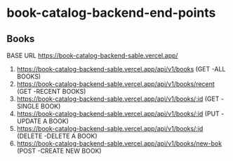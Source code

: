 # book-catalog-backend-end-points

## Books

 BASE URL   https://book-catalog-backend-sable.vercel.app/

1. https://book-catalog-backend-sable.vercel.app/api/v1/books  (GET -ALL BOOKS)
2. https://book-catalog-backend-sable.vercel.app/api/v1/books/recent (GET -RECENT BOOKS)
3. https://book-catalog-backend-sable.vercel.app/api/v1/books/:id (GET -SINGLE BOOK)
4. https://book-catalog-backend-sable.vercel.app/api/v1/books/:id  (PUT -UPDATE A BOOK)
5. https://book-catalog-backend-sable.vercel.app/api/v1/books/:id (DELETE -DELETE A BOOK)
6. https://book-catalog-backend-sable.vercel.app/api/v1/books/new-bok (POST -CREATE NEW BOOK)
